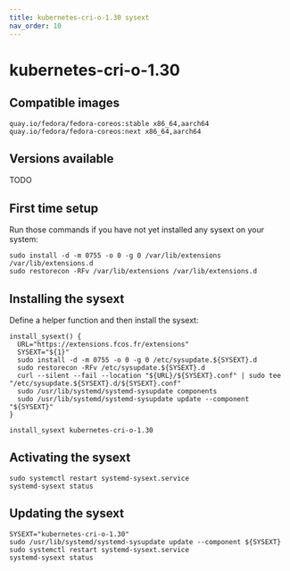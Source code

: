 ```yaml
---
title: kubernetes-cri-o-1.30 sysext
nav_order: 10
---
```


# kubernetes-cri-o-1.30

## Compatible images

```
quay.io/fedora/fedora-coreos:stable x86_64,aarch64
quay.io/fedora/fedora-coreos:next x86_64,aarch64
```

## Versions available

TODO

## First time setup

Run those commands if you have not yet installed any sysext on your system:

```
sudo install -d -m 0755 -o 0 -g 0 /var/lib/extensions /var/lib/extensions.d
sudo restorecon -RFv /var/lib/extensions /var/lib/extensions.d
```

## Installing the sysext

Define a helper function and then install the sysext:

```
install_sysext() {
  URL="https://extensions.fcos.fr/extensions"
  SYSEXT="${1}"
  sudo install -d -m 0755 -o 0 -g 0 /etc/sysupdate.${SYSEXT}.d
  sudo restorecon -RFv /etc/sysupdate.${SYSEXT}.d
  curl --silent --fail --location "${URL}/${SYSEXT}.conf" | sudo tee "/etc/sysupdate.${SYSEXT}.d/${SYSEXT}.conf"
  sudo /usr/lib/systemd/systemd-sysupdate components
  sudo /usr/lib/systemd/systemd-sysupdate update --component "${SYSEXT}"
}

install_sysext kubernetes-cri-o-1.30
```

## Activating the sysext

```
sudo systemctl restart systemd-sysext.service
systemd-sysext status
```

## Updating the sysext

```
SYSEXT="kubernetes-cri-o-1.30"
sudo /usr/lib/systemd/systemd-sysupdate update --component ${SYSEXT}
sudo systemctl restart systemd-sysext.service
systemd-sysext status
```
